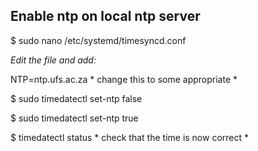 ## Enable ntp on local ntp server
$ sudo nano /etc/systemd/timesyncd.conf

*Edit the file and add:*

NTP=ntp.ufs.ac.za  * change this to some appropriate *


$ sudo timedatectl set-ntp false

$ sudo timedatectl set-ntp true

$ timedatectl status * check that the time is now correct *
